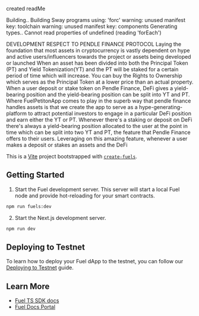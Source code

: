 created readMe

[//]: # (this was the error we got when generating our contract folder in order to communicate with our frontend)
Building..
Building Sway programs using: 'forc'
warning: unused manifest key: toolchain
warning: unused manifest key: components
Generating types..
Cannot read properties of undefined (reading 'forEach')

DEVELOPMENT RESPECT TO PENDLE FINANCE PROTOCOL
Laying the foundation that most assets in cryptocurrency is vastly dependent on hype and active users/influencers towards the project or assets being developed or launched
When an asset has been divided into both the Principal Token (PT) and Yield Tokenization(YT) and the PT will be staked for a certain period of time which will increase.
You can buy the Rights to Ownership which serves as the Principal Token  at a lower price than an actual property.
When a user deposit or stake token on Pendle Finance, DeFi gives a yield-bearing position and the yield-bearing position can be split into YT and PT. Where FuelPetitonApp comes to play in the superb way that pendle finance handles assets is that we create the app to serve as a hype-generating-platform to attract potential investors to engage in a particular DeFi position and earn either the YT or PT.  Whenever there's a staking or deposit on DeFi there's always a yield-bearing position allocated to the user at the point in time which can be split into two YT and PT, the feature that Pendle Finance offers to their users.
Leveraging on this amazing feature, whenever a user makes a deposit or stakes an assets and the DeFi









This is a [Vite](https://vitejs.dev/) project bootstrapped with [`create-fuels`](https://github.com/FuelLabs/fuels-ts/tree/master/packages/create-fuels).

## Getting Started

1. Start the Fuel development server. This server will start a local Fuel node and provide hot-reloading for your smart contracts.

```bash
npm run fuels:dev
```

2. Start the Next.js development server.

```bash
npm run dev
```

## Deploying to Testnet

To learn how to deploy your Fuel dApp to the testnet, you can follow our [Deploying to Testnet](https://docs.fuel.network/docs/fuels-ts/creating-a-fuel-dapp/deploying-a-dapp-to-testnet/) guide.

## Learn More

- [Fuel TS SDK docs](https://docs.fuel.network/docs/fuels-ts/)
- [Fuel Docs Portal](https://docs.fuel.network/)


